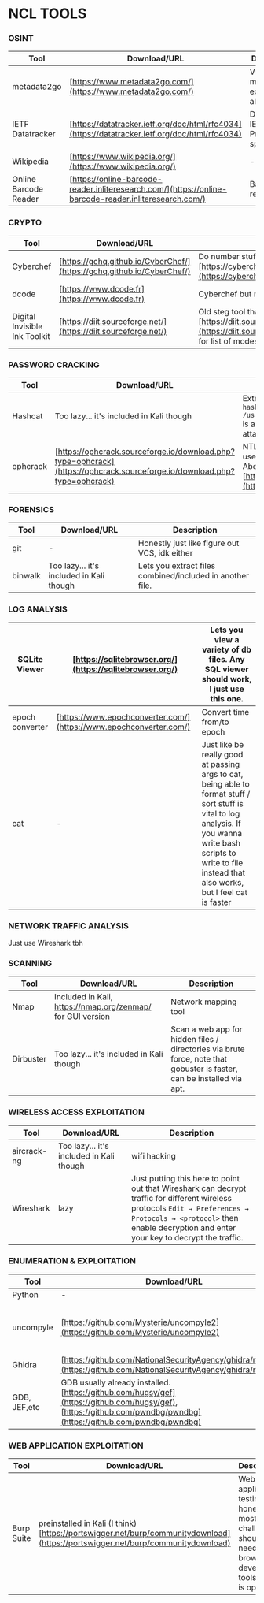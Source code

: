 # NCL TOOLS
### OSINT
| Tool                  | Download/URL                                                                                           | Description                          |
| --------------------- | ------------------------------------------------------------------------------------------------------ | ------------------------------------ |
| metadata2go           | [https://www.metadata2go.com/](https://www.metadata2go.com/)                                           | View metadata, exif.tools also works |
| IETF Datatracker      | [https://datatracker.ietf.org/doc/html/rfc4034](https://datatracker.ietf.org/doc/html/rfc4034)         | DNSSEC / IETF Protocol specification |
| Wikipedia             | [https://www.wikipedia.org/](https://www.wikipedia.org/)                                               | \-                                   |
| Online Barcode Reader | [https://online-barcode-reader.inliteresearch.com/](https://online-barcode-reader.inliteresearch.com/) | Barcode reader                       |
### CRYPTO
| Tool                          | Download/URL                                                           | Description                                                                                                                                                                     |
| ----------------------------- | ---------------------------------------------------------------------- | ------------------------------------------------------------------------------------------------------------------------------------------------------------------------------- |
| Cyberchef                     | [https://gchq.github.io/CyberChef/](https://gchq.github.io/CyberChef/) | Do number stuff and more! [https://cyberchef.cyberskyline.com/](https://cyberchef.cyberskyline.com/) is the NCL mirror                                                          |
| dcode                         | [https://www.dcode.fr](https://www.dcode.fr)                           | Cyberchef but more crypto and 🇫🇷                                                                                                                                              |
| Digital Invisible Ink Toolkit | [https://diit.sourceforge.net/](https://diit.sourceforge.net/)         | Old steg tool that NCL uses. See [https://diit.sourceforge.net/doco.html#whatarethealgorithms/](https://diit.sourceforge.net/doco.html#whatarethealgorithms/) for list of modes |
### PASSWORD CRACKING
| Tool     | Download/URL                                                                                                             | Description                                                                                                                                                     |
| -------- | ------------------------------------------------------------------------------------------------------------------------ | --------------------------------------------------------------------------------------------------------------------------------------------------------------- |
| Hashcat  | Too lazy... it's included in Kali though                                                                                 | Extract password from hashes. ```hashcat hash.txt -m 0 -a 0 /usr/share/wordlists/rockyou.txt``` is a basic command for dictionary attack on MD5 with rockyou.txt    |
| ophcrack | [https://ophcrack.sourceforge.io/download.php?type=ophcrack](https://ophcrack.sourceforge.io/download.php?type=ophcrack) | NTLM Password cracker. Perhaps use XP Special wordlist. Cain and Abel possible alternative [https://github.com/xchwarze/Cain](https://github.com/xchwarze/Cain) |
### FORENSICS
| Tool    | Download/URL                             | Description                                               |
| ------- | ---------------------------------------- | --------------------------------------------------------- |
| git     | \-                                       | Honestly just like figure out VCS, idk either             |
| binwalk | Too lazy... it's included in Kali though | Lets you extract files combined/included in another file. |
### LOG ANALYSIS
| SQLite Viewer   | [https://sqlitebrowser.org/](https://sqlitebrowser.org/)           | Lets you view a variety of db files. Any SQL viewer should work, I just use this one.                                                                                                                                 |
| --------------- | ------------------------------------------------------------------ | --------------------------------------------------------------------------------------------------------------------------------------------------------------------------------------------------------------------- |
| epoch converter | [https://www.epochconverter.com/](https://www.epochconverter.com/) | Convert time from/to epoch                                                                                                                                                                                            |
| cat             | \-                                                                 | Just like be really good at passing args to cat, being able to format stuff / sort stuff is vital to log analysis. If you wanna write bash scripts to write to file instead that also works, but I feel cat is faster |
### NETWORK TRAFFIC ANALYSIS
Just use Wireshark tbh
### SCANNING
| Tool      | Download/URL                                               | Description                                                                                                            |
| --------- | ---------------------------------------------------------- | ---------------------------------------------------------------------------------------------------------------------- |
| Nmap      | Included in Kali, https://nmap.org/zenmap/ for GUI version | Network mapping tool                                                                                                   |
| Dirbuster | Too lazy... it's included in Kali though                   | Scan a web app for hidden files / directories via brute force, note that gobuster is faster, can be installed via apt. |
### WIRELESS ACCESS EXPLOITATION
| Tool        | Download/URL                             | Description                                                                                                                                                                                                             |
| ----------- | ---------------------------------------- | ----------------------------------------------------------------------------------------------------------------------------------------------------------------------------------------------------------------------- |
| aircrack-ng | Too lazy... it's included in Kali though | wifi hacking                                                                                                                                                                                                            |
| Wireshark   | lazy                                     | Just putting this here to point out that Wireshark can decrypt traffic for different wireless protocols ```Edit → Preferences → Protocols → <protocol>``` then enable decryption and enter your key to decrypt the traffic. |
### ENUMERATION & EXPLOITATION
| Tool         | Download/URL                                                                                                                                                      | Description                                                                                                                                                   |
| ------------ | ----------------------------------------------------------------------------------------------------------------------------------------------------------------- | ------------------------------------------------------------------------------------------------------------------------------------------------------------- |
| Python       | \-                                                                                                                                                                | \-                                                                                                                                                            |
| uncompyle    | [https://github.com/Mysterie/uncompyle2](https://github.com/Mysterie/uncompyle2)                                                                                  | Decompile python2, also check [https://pypi.org/project/uncompyle6/](https://pypi.org/project/uncompyle6/) ```pip install uncompyle6``` for new version of python |
| Ghidra       | [https://github.com/NationalSecurityAgency/ghidra/releases](https://github.com/NationalSecurityAgency/ghidra/releases)                                            | Reverse engineering tool                                                                                                                                      |
| GDB, JEF,etc | GDB usually already installed. [https://github.com/hugsy/gef](https://github.com/hugsy/gef), [https://github.com/pwndbg/pwndbg](https://github.com/pwndbg/pwndbg) | pwn, dynamic analysis                                                                                                                                         |
### WEB APPLICATION EXPLOITATION
| Tool       | Download/URL                                                                                                                    | Description                                                                                                   |
| ---------- | ------------------------------------------------------------------------------------------------------------------------------- | ------------------------------------------------------------------------------------------------------------- |
| Burp Suite | preinstalled in Kali (I think) [https://portswigger.net/burp/communitydownload](https://portswigger.net/burp/communitydownload) | Web application testing, honestly most challenges should just need browser developer tools, burp is optional. |

